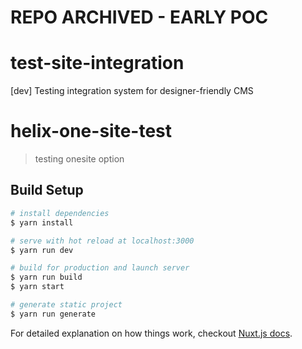 # REPO ARCHIVED - EARLY POC

# test-site-integration
[dev] Testing integration system for designer-friendly CMS

# helix-one-site-test

> testing onesite option

## Build Setup

``` bash
# install dependencies
$ yarn install

# serve with hot reload at localhost:3000
$ yarn run dev

# build for production and launch server
$ yarn run build
$ yarn start

# generate static project
$ yarn run generate
```

For detailed explanation on how things work, checkout [Nuxt.js docs](https://nuxtjs.org).
